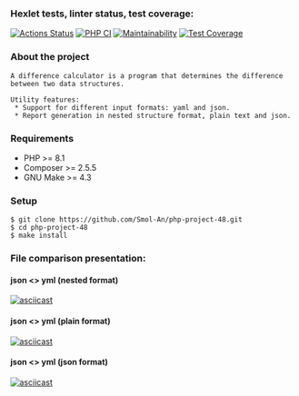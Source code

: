 ### Hexlet tests, linter status, test coverage:

[![Actions Status](https://github.com/Smol-An/php-project-48/workflows/hexlet-check/badge.svg)](https://github.com/Smol-An/php-project-48/actions)
[![PHP CI](https://github.com/Smol-An/php-project-48/actions/workflows/workflow.yml/badge.svg)](https://github.com/Smol-An/php-project-48/actions/workflows/workflow.yml)
[![Maintainability](https://api.codeclimate.com/v1/badges/c7dd888ce1e8e1a12c9e/maintainability)](https://codeclimate.com/github/Smol-An/php-project-48/maintainability)
[![Test Coverage](https://api.codeclimate.com/v1/badges/c7dd888ce1e8e1a12c9e/test_coverage)](https://codeclimate.com/github/Smol-An/php-project-48/test_coverage)

### About the project
```
A difference calculator is a program that determines the difference between two data structures.

Utility features:
 * Support for different input formats: yaml and json.
 * Report generation in nested structure format, plain text and json.
```

### Requirements

* PHP >= 8.1
* Composer >= 2.5.5
* GNU Make >= 4.3

### Setup

```
$ git clone https://github.com/Smol-An/php-project-48.git
$ cd php-project-48
$ make install
```

### File comparison presentation:

#### json <> yml (nested format)
[![asciicast](https://asciinema.org/a/SFWdv227iRunhdsBnOWWRReGp.svg)](https://asciinema.org/a/SFWdv227iRunhdsBnOWWRReGp)

#### json <> yml (plain format)
[![asciicast](https://asciinema.org/a/L6xhzlbTMqGnfD8sLAYFQp3f2.svg)](https://asciinema.org/a/L6xhzlbTMqGnfD8sLAYFQp3f2)

#### json <> yml (json format)
[![asciicast](https://asciinema.org/a/ic4GXbBKomgQ8RGOGy6Af9FQd.svg)](https://asciinema.org/a/ic4GXbBKomgQ8RGOGy6Af9FQd)
